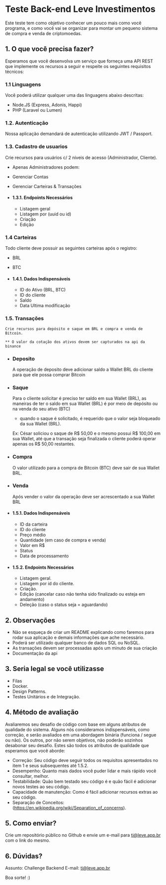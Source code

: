 # Teste Back-end Leve Investimentos

Este teste tem como objetivo conhecer um pouco mais como você programa, e como você vai se organizar para montar um pequeno sistema de compra e venda de criptomoedas.

## 1. O que você precisa fazer?

Esperamos que você desenvolva um serviço que forneça uma API REST que implemente os recursos a seguir e respeite os seguintes requisitos técnicos:

### 1.1 Linguagens

Você poderá utilizar qualquer uma das linguagens abaixo descritas:

- Node.JS (Express, Adonis, Happi)
- PHP (Laravel ou Lumen)

### 1.2. Autenticação

  Nossa aplicação demandará de autenticação utilizando JWT / Passport.

### 1.3. Cadastro de usuarios

  Crie recursos para usuários c/ 2 níveis de acesso (Administrador, Cliente).

  * Apenas Administradores podem:
  - Gerenciar Contas
  - Gerenciar Carteiras & Transações

- #### 1.3.1. Endpoints Necessários
    - Listagem geral
    - Listagem por (uuid ou id)
    - Criação
    - Edição

### 1.4 Carteiras
  Todo cliente deve possuir as seguintes carteiras após o registro:

  - BRL
  - BTC

- #### 1.4.1. Dados Indispensáveis
    - ID do Ativo (BRL, BTC)
    - ID do cliente
    - Saldo
    - Data Ultima modificação

### 1.5. Transações
    Crie recursos para depósito e saque em BRL e compra e venda de Bitcoin.

    ** O valor da cotação dos ativos devem ser capturados na api da binance
  
- ### Deposito
    A operação de deposito deve adicionar saldo a Wallet BRL do cliente para que ele possa comprar Bitcoin

- ### Saque
    Para o cliente solicitar é preciso ter saldo em sua Wallet (BRL), as maneiras de ter o saldo em sua Wallet (BRL) é por meio 
    de depósito ou na venda do seu ativo (BTC)

    * quando o saque é solicitado, é requerido que o valor seja bloqueado da sua Wallet (BRL).

    Ex: César soliciou o saque de R$ 50,00 e o mesmo possui R$ 100,00 em sua Wallet, até que a transação seja finalizada o cliente poderá operar
    apenas os R$ 50,00 restantes.

- ### Compra
    O valor utilizado para a compra de Bitcoin (BTC) deve sair de sua Wallet BRL.

- ### Venda
    Após vender o valor da operação deve ser acrescentado a sua Wallet BRL

- #### 1.5.1. Dados Indispensáveis
    - ID da carteira
    - ID do cliente
    - Preço médio
    - Quantidade (em caso de compra e venda)
    - Valor em R$
    - Status
    - Data de processamento

- #### 1.5.2. Endpoints Necessários
    - Listagem geral.
    - Listagem por id do cliente.
    - Criação.
    - Edição (cancelar caso não tenha sido finalizado ou esteja em andamento)
    - Deleção (caso o status seja = aguardando)

## 2. Observações

- Não se esqueça de criar um README explicando como faremos para rodar sua aplicação e demais informações que ache necessário.
- Poderá ser utilizado qualquer banco de dados SQL ou NoSQL.
- As transações devem ser processadas após um minuto de sua criação
- Documentação da api

## 3. Seria legal se você utilizasse

- Filas
- Docker.
- Design Patterns.
- Testes Unitários e de Integração.

## 4. Método de avaliação

Avaliaremos seu desafio de código com base em alguns atributos de qualidade do sistema. Alguns nós consideramos indispensáveis, como correção, e serão avaliados em uma abordagem binária (funciona / segue ou não). Os outros, por não serem objetivos, não poderão sozinhos desabonar seu desafio. Estes são todos os atributos de qualidade que esperamos que você aborde:

- Correção: Seu código deve seguir todos os requisitos apresentados no item 1 e seus subsequentes até 1.5.2.
- Desempenho: Quanto mais dados você puder lidar e mais rápido você consultar, melhor.
- Testabilidade: Quão bem testado seu código é e quão fácil é adicionar novos testes ao seu código.
- Capacidade de manutenção: Como é fácil adicionar recursos extras ao seu código.
- Separação de Conceitos: (https://en.wikipedia.org/wiki/Separation_of_concerns).

## 5. Como enviar?

Crie um repositório público no Github e envie um e-mail para ti@leve.app.br com o link do mesmo.

## 6. Dúvidas?

Assunto: Challenge Backend
E-mail: ti@leve.app.br

Boa sorte! :)